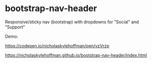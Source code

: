 # bootstrap-nav-header
Responsive/sticky nav (bootstrap) with dropdowns for "Social" and "Support"

Demo: 

https://codepen.io/nicholaskylehoffman/pen/vzVrzp

https://nicholaskylehoffman.github.io/bootstrap-nav-header/index.html
